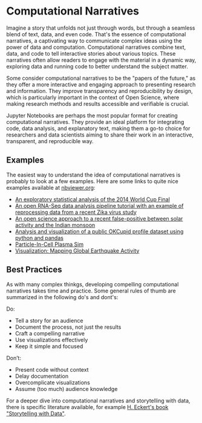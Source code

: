 # Computational Narratives
Imagine a story that unfolds not just through words, but through a seamless blend of text, data, and even code. 
That's the essence of computational narratives, a captivating way to communicate complex ideas using the power of data and computation.
Computational narratives combine text, data, and code to tell interactive stories about various topics. 
These narratives often allow readers to engage with the material in a dynamic way, exploring data and running code to better understand the subject matter.

Some consider computational narratives to be the "papers of the future," as they offer a more interactive and engaging approach to presenting research and information. 
They improve transparency and reproducibility by design, which is particularly important in the context of Open Science, 
where making research methods and results accessible and verifiable is crucial.

Jupyter Notebooks are perhaps the most popular format for creating computational narratives. 
They provide an ideal platform for integrating code, data analysis, and explanatory text, 
making them a go-to choice for researchers and data scientists aiming to share their work in an interactive, transparent, and reproducible way.

## Examples
The easiest way to understand the idea of computational narratives is probably to look at a few examples. 
Here are some links to quite nice examples available at [nbviewer.org](https://nbviewer.org/):

- [An exploratory statistical analysis of the 2014 World Cup Final](https://nbviewer.org/github/rjtavares/football-crunching/blob/master/notebooks/an%20exploratory%20data%20analysis%20of%20the%20world%20cup%20final.ipynb)
- [An open RNA-Seq data analysis pipeline tutorial with an example of reprocessing data from a recent Zika virus study](https://nbviewer.org/github/maayanlab/Zika-RNAseq-Pipeline/blob/master/Zika.ipynb)
- [An open science approach to a recent false-positive between solar activity and the Indian monsoon](https://nbviewer.org/github/benlaken/Comment_BadruddinAslam2014/blob/master/Monsoon_analysis.ipynb)
- [Analysis and visualization of a public OKCupid profile dataset using python and pandas](https://nbviewer.org/github/lalelale/profiles_analysis/blob/master/profiles.ipynb)
- [Particle-In-Cell Plasma Sim](https://nbviewer.org/github/numerical-mooc/assignment-bank/blob/master/Lessons.and.Assignments/Particle.In.Cell.Simulations/PIC_Bonus_Notebook.ipynb)
- [Visualization: Mapping Global Earthquake Activity](https://nbviewer.org/github/ehmatthes/intro_programming/blob/master/notebooks/visualization_earthquakes.ipynb)

## Best Practices
As with many complex thinkgs, developing compelling computational narratives takes time and practice. 
Some general rules of thumb are summarized in the following do's and dont's:

Do:

- Tell a story for an audience
- Document the process, not just the results
- Craft a compelling narrative
- Use visualizations effectively
- Keep it simple and focused

Don’t:

- Present code without context
- Delay documentation
- Overcomplicate visualizations
- Assume (too much) audience knowledge

For a deeper dive into computational narratives and storytelling with data, there is specific literature available, 
for example [H. Eckert's book "Storytelling with Data"](https://link.springer.com/book/10.1007/978-3-658-38555-2).


